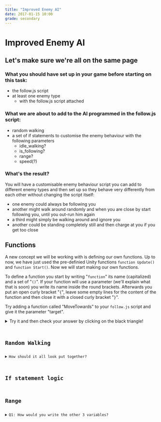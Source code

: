 ```yaml
---
title: "Improved Enemy AI"
date: 2017-01-15 10:00
grade: secondary
---
```


# Improved Enemy AI

## Let's make sure we're all on the same page

### What you should have set up in your game before starting on this task:
- the follow.js script
- at least one enemy type
  - with the follow.js script attached
  
### What we are about to add to the AI programmed in the follow.js script:
- random walking
- a set of if statements to customise the enemy behaviour with the following parameters
  - idle_walking?
  - is_following?
  - range?
  - speed(?)
  
### What's the result?
You will have a customisable enemy behaviour script you can add to different enemy types and then set up so they behave very differently from each other without changing the script itself:
- one enemy could always be following you
- another might walk around randomly and when you are close by start following you, until you out-run him again
- a third might simply be walking around and ignore you
- another could be standing completely still and then charge at you if you get too close

## Functions
A new concept we will be working with is defining our own functions. Up to now, we have just used the pre-definied Unity functions `function Update()` and `function Start()`.
Now we will start making our own functions.

To define a function you start by writing "`function`" its name (capitalized) and a set of "`()`". If your function will use a parameter (we'll explain what that is soon) you write its name inside the round brackets. Afterwards you put an open curly bracket "`{`", leave some empty lines for the content of the function and then close it with a closed curly bracket "`}`".

Try adding a function called "MoveTowards" to your `follow.js` script and give it the parameter "target".

<details>
  <summary>Try it and then check your answer by clicking on the black triangle! </summary>
  <code>
    function MoveTowards(target) {
    
    }
    </code>
</details>

## Random Walking

<details>
  <summary>How should it all look put together? </summary>
  ```
  function RandomMovement ()
{
  if (dauer == 0) {
  nav.SetDestination (this.gameObject.transform.position + Random.onUnitSphere * 20);
  dauer = Time.deltaTime;
  } else if (dauer > 5) {
  dauer = 0;
  } else {
  dauer = dauer + Time.deltaTime;
  }
}
```
</details>

## If statement logic


## Range
<details> 
  <summary>Q1: How would you write the other 3 variables? </summary>
   ```
public var hasRange : boolean;
public var range : int;
public var following : boolean;
public var idleWalking : boolean;
```
</details>

